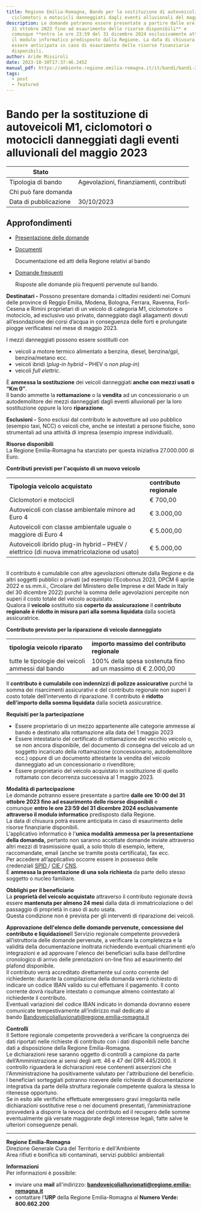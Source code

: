 ```yaml
---
title: Regione Emilia-Romagna, Bando per la sostituzione di autoveicoli M1,
  ciclomotori o motocicli danneggiati dagli eventi alluvionali del maggio 2023
description: Le domande potranno essere presentate a partire dalle ore 10:00 del
  31 ottobre 2023 fino ad esaurimento delle risorse disponibili** e
  comunque **entro le ore 23:59 del 31 dicembre 2024 esclusivamente attraverso
  il modulo informatico predisposto dalla Regione. La data di chiusura potrà
  essere anticipata in caso di esaurimento delle risorse finanziarie
  disponibili.
author: Aride Missiroli
date: 2023-10-30T17:37:46.245Z
manual_pdf: https://ambiente.regione.emilia-romagna.it/it/bandi/bandi-2023/bandoveicolialluvionati
tags:
  - post
  - featured
---
```

<!--StartFragment-->

# Bando per la sostituzione di autoveicoli M1, ciclomotori o motocicli danneggiati dagli eventi alluvionali del maggio 2023

| Stato                 |                                         |
| --------------------- | --------------------------------------- |
| Tipologia di bando    | Agevolazioni, finanziamenti, contributi |
| Chi può fare domanda  |                                         |
| Data di pubblicazione | 30/10/2023                              |

## Approfondimenti

* [Presentazione delle domande](https://ambiente.regione.emilia-romagna.it/it/bandi/bandi-2023/bandoveicolialluvionati/approfondimenti/presentazionedomande/view)
* [Documenti](https://ambiente.regione.emilia-romagna.it/it/bandi/bandi-2023/bandoveicolialluvionati/approfondimenti/documenti/view)

  Documentazione ed atti della Regione relativi al bando
* [Domande frequenti](https://ambiente.regione.emilia-romagna.it/it/bandi/bandi-2023/bandoveicolialluvionati/approfondimenti/faq/view)

  Risposte alle domande più frequenti pervenute sul bando.

**Destinatari -** Possono presentare domanda i cittadini residenti nei Comuni delle province di Reggio Emilia, Modena, Bologna, Ferrara, Ravenna, Forlì-Cesena e Rimini proprietari di un veicolo di categoria M1, ciclomotore o motociclo, ad esclusivo uso privato, danneggiato dagli allagamenti dovuti all’esondazione dei corsi d’acqua in conseguenza delle forti e prolungate piogge verificatesi nel mese di maggio 2023.

I mezzi danneggiati possono essere sostituiti con

* veicoli a motore termico alimentato a benzina, diesel, benzina/gpl, benzina/metano ecc.
* veicoli ibridi (*plug-in hybrid* – PHEV o *non plug-in*)
* veicoli *full elettric*.

È **ammessa la sostituzione** dei veicoli danneggiati **anche con mezzi usati o “Km 0”**.\
Il bando ammette la **rottamazione** o la **vendita** ad un concessionario o un autodemolitore dei mezzi danneggiati dagli eventi alluvionali per la loro sostituzione oppure la loro **riparazione**.

**Esclusioni -** Sono esclusi dal contributo le autovetture ad uso pubblico (esempio taxi, NCC) o veicoli che, anche se intestati a persone fisiche, sono strumentali ad una attività di impresa (esempio imprese individuali).

**Risorse disponibili**\
La Regione Emilia-Romagna ha stanziato per questa iniziativa 27.000.000 di Euro.

**Contributi previsti per l'acquisto di un nuovo veicolo**

|                                                                                           |                          |
| ----------------------------------------------------------------------------------------- | ------------------------ |
| **Tipologia veicolo acquistato**                                                          | **contributo regionale** |
| Ciclomotori e motocicli                                                                   | € 700,00                 |
| Autoveicoli con classe ambientale minore ad Euro 4                                        | € 3.000,00               |
| Autoveicoli con classe ambientale uguale o maggiore di Euro 4                             | € 5.000,00               |
| Autoveicoli ibrido plug-in hybrid – PHEV / elettrico (di nuova immatricolazione od usato) | € 5.000,00               |

\
Il contributo è cumulabile con altre agevolazioni ottenute dalla Regione e da altri soggetti pubblici o privati (ad esempio l’Ecobonus 2023, DPCM 6 aprile 2022 e ss.mm.ii., Circolare del Ministero delle Imprese e del Made in Italy del 30 dicembre 2022) purché la somma delle agevolazioni percepite non superi il costo totale del veicolo acquistato.\
Qualora il **veicolo** sostituito sia **coperto da assicurazione** il **contributo regionale è ridotto in misura pari alla somma liquidata** dalla società assicuratrice.

**Contributo previsto per la riparazione di veicolo danneggiato**

|                                                  |                                                             |
| ------------------------------------------------ | ----------------------------------------------------------- |
| **tipologia veicolo riparato**                   | **importo massimo del contributo regionale**                |
| tutte le tipologie dei veicoli ammessi dal bando | 100% della spesa sostenuta fino ad un massimo di € 2.000,00 |

Il **contributo è cumulabile con indennizzi di polizze assicurative** purché la somma dei risarcimenti assicurativi e del contributo regionale non superi il costo totale dell’intervento di riparazione. Il contributo è **ridotto dell'importo della somma liquidata** dalla società assicuratrice.

**Requisiti per la partecipazione**

* Essere proprietario di un mezzo appartenente alle categorie ammesse al bando e destinato alla rottamazione alla data del 1 maggio 2023
* Essere intestatario del certificato di rottamazione del vecchio veicolo o, se non ancora disponibile, del documento di consegna del veicolo ad un soggetto incaricato della rottamazione (concessionario, autodemolitore ecc.) oppure di un documento attestante la vendita del veicolo danneggiato ad un concessionario o rivenditore;
* Essere proprietario del veicolo acquistato in sostituzione di quello rottamato con decorrenza successiva al 1 maggio 2023.

**Modalità di partecipazione**\
Le domande potranno essere presentate a partire **dalle ore 10:00 del 31 ottobre 2023 fino ad esaurimento delle risorse disponibili** e comunque **entro le ore 23:59 del 31 dicembre 2024 esclusivamente attraverso il modulo informatico** predisposto dalla Regione.\
La data di chiusura potrà essere anticipata in caso di esaurimento delle risorse finanziarie disponibili.\
L'applicativo informatico è l'**unica modalità ammessa per la presentazione della domanda,** pertanto non saranno accettate domande inviate attraverso altri mezzi di trasmissione quali, a solo titolo di esempio, lettere, raccomandate, email (anche se tramite posta certificata), fax ecc.\
Per accedere all’applicativo occorre essere in possesso delle credenziali [SPID ](https://www.spid.gov.it/)/ [CIE ](https://www.cartaidentita.interno.gov.it/)/ [CNS](https://id.infocamere.it/documentazione/it/cns.html).\
È **ammessa la presentazione di una sola richiesta** da parte dello stesso soggetto o nucleo familiare.

**Obblighi per il beneficiario**\
La **proprietà del veicolo acquistato** attraverso il contributo regionale dovrà essere **mantenuta per almeno 24 mesi** dalla data di immatricolazione o del passaggio di proprietà in caso di auto usata.\
Questa condizione non è prevista per gli interventi di riparazione dei veicoli.

**Approvazione dell'elenco delle domande pervenute, concessione del contributo e liquidazione**Il Servizio regionale competente provvederà all’istruttoria delle domande pervenute, a verificare la completezza e la validità della documentazione inoltrata richiedendo eventuali chiarimenti e/o integrazioni e ad approvare l'elenco dei beneficiari sulla base dell’ordine cronologico di arrivo delle prenotazioni on-line fino ad esaurimento del plafond disponibile.\
Il contributo verrà accreditato direttamente sul conto corrente del richiedente: durante la compilazione della domanda verrà richiesto di indicare un codice IBAN valido su cui effettuare il pagamento. Il conto corrente dovrà risultare intestato o comunque almeno cointestato al richiedente il contributo.\
Eventuali variazioni del codice IBAN indicato in domanda dovranno essere comunicate tempestivamente all’indirizzo mail dedicato al bando [Bandoveicolialluvionati@regione.emilia-romagna.it](mailto:Bandoveicolialluvionati@regione.emilia-romagna.it "Bando per la sostituzione di veicoli danneggiati dagli allagamenti dovuti all’esondazione dei corsi d’acqua in conseguenza delle forti e prolungate piogge verificatesi nel mese di maggio 2023")

**Controlli**\
Il Settore regionale competente provvederà a verificare la congruenza dei dati riportati nelle richieste di contributo con i dati disponibili nelle banche dati a disposizione della Regione Emilia-Romagna.\
Le dichiarazioni rese saranno oggetto di controlli a campione da parte dell’Amministrazione ai sensi degli artt. 46 e 47 del DPR 445/2000. Il controllo riguarderà le dichiarazioni rese contenenti asserzioni che l'Amministrazione ha positivamente valutato per l'attribuzione del beneficio. I beneficiari sorteggiati potranno ricevere delle richieste di documentazione integrativa da parte della struttura regionale competente qualora la stessa lo ritenesse opportuno.\
Se in esito alle verifiche effettuate emergessero gravi irregolarità nelle dichiarazioni sostitutive rese o nei documenti presentati, l’amministrazione provvederà a disporre la revoca del contributo ed il recupero delle somme eventualmente già versate maggiorate degli interesse legali, fatte salve le ulteriori conseguenze penali.

- - -

**Regione Emilia-Romagna**\
Direzione Generale Cura del Territorio e dell'Ambiente\
Area rifiuti e bonifica siti contaminati, servizi pubblici ambientali

**Informazioni**\
Per informazioni è possibile:

* inviare una **mail** all'indirizzo: **[bandoveicolialluvionati@regione.emilia-romagna.it](mailto:bandoveicolialluvionati@regione.emilia-romagna.it)**
* contattare l'**URP** della Regione Emilia-Romagna al **Numero Verde: 800.662.200**

<!--EndFragment-->